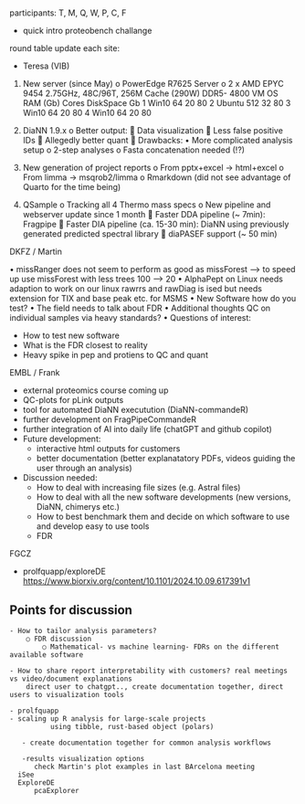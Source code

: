 # 

participants: T, M, Q, W, P, C, F


- quick intro proteobench challange

round table update each site:

- Teresa (VIB)
1.	New server (since May)
o	PowerEdge R7625 Server
o	2 x AMD EPYC 9454 2.75GHz, 48C/96T, 256M Cache (290W) DDR5-
4800
VM	OS	RAM (Gb)	Cores	DiskSpace Gb
1	Win10	64	20	80
2	Ubuntu	512	32	80
3	Win10	64	20	80
4	Win10	64	20	80

2.	DiaNN 1.9.x
o	Better output:
	Data visualization
	Less false positive IDs
	Allegedly better quant
	Drawbacks:
•	More complicated analysis setup
o	2-step analyses
o	Fasta concatenation needed (!?)

3.	New generation of project reports
o	From pptx+excel -> html+excel
o	From limma -> msqrob2/limma
o	Rmarkdown (did not see advantage of Quarto for the time being)

4.	QSample 
o	Tracking all 4 Thermo mass specs
o	New pipeline and webserver update since 1 month
	Faster DDA pipeline (~ 7min): Fragpipe
	Faster DIA pipeline (ca. 15-30 min): DiaNN using previously generated predicted spectral library
	diaPASEF support (~ 50 min)


DKFZ / Martin

• missRanger
  does not seem to perform as good as missForest --> to speed up use missForest with less trees 100 --> 20
• AlphaPept on Linux
  needs adaption to work on our linux
  rawrrs and rawDiag is ised but needs extension for TIX and base peak etc. for MSMS
• New Software how do you test?
• The field needs to talk about FDR
• Additional thoughts
  QC on individual samples via heavy standards?
• Questions of interest:
  - How to test new software
  - What is the FDR closest to reality
  - Heavy spike in pep and protiens to QC and quant

EMBL / Frank
- external proteomics course coming up
- QC-plots for pLink outputs
- tool for automated DiaNN executution (DiaNN-commandeR)
- further development on FragPipeCommandeR
- further integration of AI into daily life (chatGPT and github copilot)
- Future development:
  - interactive html outputs for customers
  - better documentation (better explanatatory PDFs, videos guiding the user through an analysis)
 - Discussion needed:
   - How to deal with increasing file sizes (e.g. Astral files)
   - How to deal with all the new software developments (new versions, DiaNN, chimerys etc.)
   - How to best benchmark them and decide on which software to use and develop easy to use tools
   - FDR
  
FGCZ

- prolfquapp/exploreDE https://www.biorxiv.org/content/10.1101/2024.10.09.617391v1


## Points for discussion
	- How to tailor analysis parameters?
		○ FDR discussion
			○ Mathematical- vs machine learning- FDRs on the different available software
			
	- How to share report interpretability with customers? real meetings vs video/document explanations
 		direct user to chatgpt.., create documentation together, direct users to visualization tools

	- prolfquapp  
 	- scaling up R analysis for large-scale projects
              using tibble, rust-based object (polars)

       - create documentation together for common analysis workflows
       
       -results visualization options
          check Martin's plot examples in last BArcelona meeting
	  iSee
   	  ExploreDE
          pcaExplorer

       

